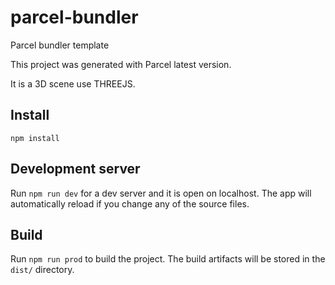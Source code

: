# parcel-bundler
Parcel bundler template 

This project was generated with Parcel latest version.

It is a 3D scene use THREEJS.

## Install

`npm install`

## Development server

Run `npm run dev` for a dev server and it is open on localhost.  The app will automatically reload if you change any of the source files.

## Build

Run `npm run prod` to build the project. The build artifacts will be stored in the `dist/` directory. 

